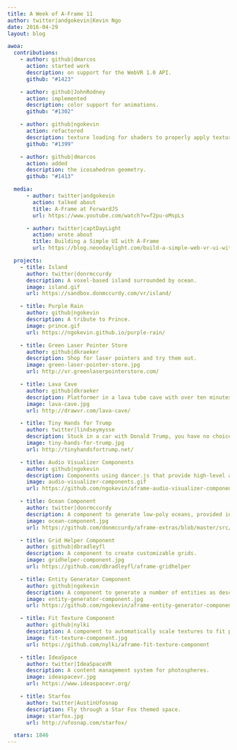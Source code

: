 ```yaml
---
title: A Week of A-Frame 11
author: twitter|andgokevin|Kevin Ngo
date: 2016-04-29
layout: blog

awoa:
  contributions:
    - author: github|dmarcos
      action: started work
      description: on support for the WebVR 1.0 API.
      github: "#1423"

    - author: github|JohnRodney
      action: implemented
      description: color support for animations.
      github: "#1302"

    - author: github|ngokevin
      action: refactored
      description: texture loading for shaders to properly apply textures.
      github: "#1399"

    - author: github|dmarcos
      action: added
      description: the icosahedron geometry.
      github: "#1413"

  media:
      - author: twitter|andgokevin
        action: talked about
        title: A-Frame at ForwardJS
        url: https://www.youtube.com/watch?v=f2pu-oMspLs

      - author: twitter|captDayLight
        action: wrote about
        title: Building a Simple UI with A-Frame
        url: https://blog.neondaylight.com/build-a-simple-web-vr-ui-with-a-frame-a17a2d5b484

  projects:
    - title: Island
      author: twitter|donrmccurdy
      description: A voxel-based island surrounded by ocean.
      image: island.gif
      url: https://sandbox.donmccurdy.com/vr/island/

    - title: Purple Rain
      author: github|ngokevin
      description: A tribute to Prince.
      image: prince.gif
      url: https://ngokevin.github.io/purple-rain/

    - title: Green Laser Pointer Store
      author: github|dkraeker
      description: Shop for laser pointers and try them out.
      image: green-laser-pointer-store.jpg
      url: http://vr.greenlaserpointerstore.com/

    - title: Lava Cave
      author: github|dkraeker
      description: Platformer in a lava tube cave with over ten minutes of gameplay.
      image: lava-cave.jpg
      url: http://drawvr.com/lava-cave/

    - title: Tiny Hands for Trump
      author: twitter|lindseymysse
      description: Stuck in a car with Donald Trump, you have no choice but to listen to him.
      image: tiny-hands-for-trump.jpg
      url: http://tinyhandsfortrump.net/

    - title: Audio Visualizer Components
      author: github|ngokevin
      description: Components using dancer.js that provide high-level audio data to create audio visualizations.
      image: audio-visualizer-components.gif
      url: https://github.com/ngokevin/aframe-audio-visualizer-components

    - title: Ocean Component
      author: twitter|donrmccurdy
      description: A component to generate low-poly oceans, provided in his aframe-extras library.
      image: ocean-component.jpg
      url: https://github.com/donmccurdy/aframe-extras/blob/master/src/primitives/a-ocean.js

    - title: Grid Helper Component
      author: github|dbradleyfl
      description: A component to create customizable grids.
      image: gridhelper-component.jpg
      url: https://github.com/dbradleyfl/aframe-gridhelper

    - title: Entity Generator Component
      author: github|ngokevin
      description: A component to generate a number of entities as described by mixins.
      image: entity-generator-component.jpg
      url: https://github.com/ngokevin/aframe-entity-generator-component

    - title: Fit Texture Component
      author: github|nylki
      description: A component to automatically scale textures to fit planes.
      image: fit-texture-component.jpg
      url: https://github.com/nylki/aframe-fit-texture-component

    - title: IdeaSpace
      author: twitter|IdeaSpaceVR
      description: A content management system for photospheres.
      image: ideaspacevr.jpg
      url: https://www.ideaspacevr.org/

    - title: Starfox
      author: twitter|AustinUfosnap
      description: Fly through a Star Fox themed space.
      image: starfox.jpg
      url: http://ufosnap.com/starfox/

  stars: 1846
---
```


